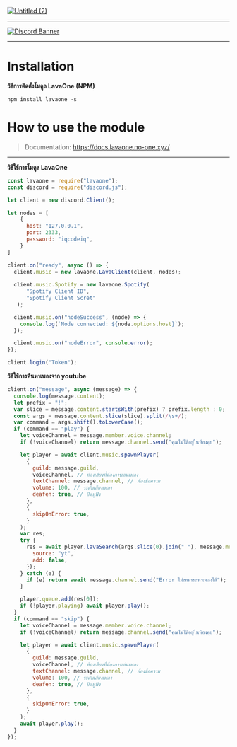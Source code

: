<a href="https://discord.gg/wMQQWAH" target="_blank" rel="nofollow">![Untitled (2)](https://user-images.githubusercontent.com/57593203/119634078-90b49100-be3c-11eb-810b-b36356b52cdd.png)
</a>
<hr>
<a href="https://discord.gg/wMQQWAH" target="_blank" rel="nofollow">
 <img src="https://discordapp.com/api/guilds/763754086297632778/widget.png?style=banner3" alt="Discord Banner"/>
</a>
<hr>

# Installation
**วิธีการติดตั้งโมดูล LavaOne (NPM)**

```shell script
npm install lavaone -s
```

# How to use the module
> Documentation: <https://docs.lavaone.no-one.xyz/> 
<hr>

**วิธีใช้การโมดูล LavaOne**

```js 
const lavaone = require("lavaone");
const discord = require("discord.js");

let client = new discord.Client();

let nodes = [
    {
      host: "127.0.0.1",
      port: 2333,
      password: "iqcodeiq",
    }
]

client.on("ready", async () => {
  client.music = new lavaone.LavaClient(client, nodes);
  
  client.music.Spotify = new lavaone.Spotify(
      "Spotify Client ID",
      "Spotify Client Scret"
   );

  client.music.on("nodeSuccess", (node) => {
    console.log(`Node connected: ${node.options.host}`);
  });

  client.music.on("nodeError", console.error);
});

client.login("Token");
```

**วิธีใช้การค้นหาเพลงจาก youtube**

```js
client.on("message", async (message) => {
  console.log(message.content);
  let prefix = "!";
  var slice = message.content.startsWith(prefix) ? prefix.length : 0;
  const args = message.content.slice(slice).split(/\s+/);
  var command = args.shift().toLowerCase();
  if (command == "play") {
    let voiceChannel = message.member.voice.channel;
    if (!voiceChannel) return message.channel.send("คุณไม่ได้อยู่ในห้องคุย");

    let player = await client.music.spawnPlayer(
      {
        guild: message.guild,
        voiceChannel, // ห้องเสียงที่ต้องการเล่นเพลง
        textChannel: message.channel, // ห้องข้อความ
        volume: 100, // ระดับเสียงเพลง
        deafen: true, // ปิดหูฟัง
      },
      {
        skipOnError: true,
      }
    );
    var res;
    try {
      res = await player.lavaSearch(args.slice(0).join(" "), message.member, {
        source: "yt",
        add: false,
      });
    } catch (e) {
      if (e) return await message.channel.send("Error ไม่สามารถหาเพลงได้");
    }

    player.queue.add(res[0]);
    if (!player.playing) await player.play();
  }
  if (command == "skip") {
    let voiceChannel = message.member.voice.channel;
    if (!voiceChannel) return message.channel.send("คุณไม่ได้อยู่ในห้องคุย");

    let player = await client.music.spawnPlayer(
      {
        guild: message.guild,
        voiceChannel, // ห้องเสียงที่ต้องการเล่นเพลง
        textChannel: message.channel, // ห้องข้อความ
        volume: 100, // ระดับเสียงเพลง
        deafen: true, // ปิดหูฟัง
      },
      {
        skipOnError: true,
      }
    );
    await player.play();
  }
});
```
